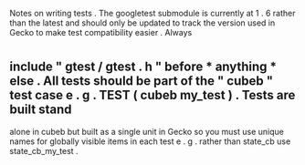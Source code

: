 Notes
on
writing
tests
.
The
googletest
submodule
is
currently
at
1
.
6
rather
than
the
latest
and
should
only
be
updated
to
track
the
version
used
in
Gecko
to
make
test
compatibility
easier
.
Always
#
include
"
gtest
/
gtest
.
h
"
before
*
anything
*
else
.
All
tests
should
be
part
of
the
"
cubeb
"
test
case
e
.
g
.
TEST
(
cubeb
my_test
)
.
Tests
are
built
stand
-
alone
in
cubeb
but
built
as
a
single
unit
in
Gecko
so
you
must
use
unique
names
for
globally
visible
items
in
each
test
e
.
g
.
rather
than
state_cb
use
state_cb_my_test
.
